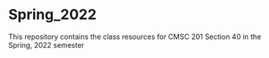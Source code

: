 # Spring_2022
 
This repository contains the class resources for CMSC 201 Section 40
in the Spring, 2022 semester
